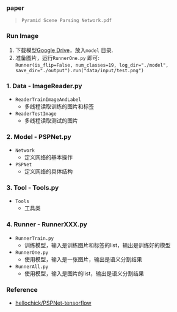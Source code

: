 ### paper
> `Pyramid Scene Parsing Network.pdf`

### Run Image
1. 下载模型[Google Drive](https://drive.google.com/open?id=0B9CKOTmy0DyaV09LajlTa0Z2WFU)，放入`model` 目录.
2. 准备图片，运行`RunnerOne.py` 即可:  
    `Runner(is_flip=False, num_classes=19, log_dir="./model", save_dir="./output").run("data/input/test.png")`

### 1. Data - ImageReader.py
- `ReaderTrainImageAndLabel` 
    - 多线程读取训练的图片和标签
- `ReaderTestImage`
    - 多线程读取测试的图片

### 2. Model - PSPNet.py
- `Network`
    - 定义网络的基本操作
- `PSPNet`
    - 定义网络的具体结构

### 3. Tool - Tools.py
- `Tools`
    - 工具类

### 4. Runner - RunnerXXX.py
- `RunnerTrain.py`
    - 训练模型，输入是训练图片和标签的list，输出是训练好的模型
- `RunnerOne.py`
    - 使用模型，输入是一张图片，输出是语义分割结果
- `RunnerAll.py`
    - 使用模型，输入是图片的list，输出是语义分割结果


### Reference
* [hellochick/PSPNet-tensorflow](https://github.com/hellochick/PSPNet-tensorflow)
